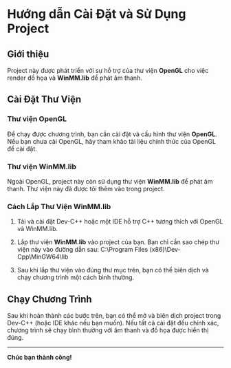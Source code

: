 # Hướng dẫn Cài Đặt và Sử Dụng Project

## Giới thiệu

Project này được phát triển với sự hỗ trợ của thư viện **OpenGL** cho việc render đồ họa và **WinMM.lib** để phát âm thanh.

## Cài Đặt Thư Viện

### Thư viện OpenGL

Để chạy được chương trình, bạn cần cài đặt và cấu hình thư viện **OpenGL**. Nếu bạn chưa cài OpenGL, hãy tham khảo tài liệu chính thức của OpenGL để cài đặt.

### Thư viện WinMM.lib

Ngoài OpenGL, project này còn sử dụng thư viện **WinMM.lib** để phát âm thanh. Thư viện này đã được tôi thêm vào trong project.

### Cách Lắp Thư Viện WinMM.lib

1. Tải và cài đặt Dev-C++ hoặc một IDE hỗ trợ C++ tương thích với OpenGL và WinMM.lib.
   
2. Lắp thư viện **WinMM.lib** vào project của bạn. Bạn chỉ cần sao chép thư viện này vào đường dẫn sau: C:\Program Files (x86)\Dev-Cpp\MinGW64\lib


3. Sau khi lắp thư viện vào đúng thư mục trên, bạn có thể biên dịch và chạy chương trình một cách bình thường.

## Chạy Chương Trình

Sau khi hoàn thành các bước trên, bạn có thể mở và biên dịch project trong Dev-C++ (hoặc IDE khác nếu bạn muốn). Nếu tất cả cài đặt đều chính xác, chương trình sẽ chạy bình thường với âm thanh và đồ họa được hiển thị đúng.

---

**Chúc bạn thành công!**


